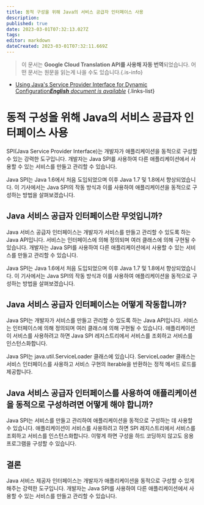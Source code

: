 ```yaml
---
title: 동적 구성을 위해 Java의 서비스 공급자 인터페이스 사용
description: 
published: true
date: 2023-03-01T07:32:13.027Z
tags: 
editor: markdown
dateCreated: 2023-03-01T07:32:11.669Z
---
```


> 이 문서는 **Google Cloud Translation API를 사용해 자동 번역**되었습니다.
어떤 문서는 원문을 읽는게 나을 수도 있습니다.{.is-info}



- [Using Java's Service Provider Interface for Dynamic Configuration***English** document is available*](/en/Knowledge-base/Java/using-java-s-service-provider-interface-for-dynamic-configuration)
{.links-list}


# 동적 구성을 위해 Java의 서비스 공급자 인터페이스 사용

SPI(Java Service Provider Interface)는 개발자가 애플리케이션을 동적으로 구성할 수 있는 강력한 도구입니다. 개발자는 Java SPI를 사용하여 다른 애플리케이션에서 사용할 수 있는 서비스를 만들고 관리할 수 있습니다.

Java SPI는 Java 1.6에서 처음 도입되었으며 이후 Java 1.7 및 1.8에서 향상되었습니다. 이 기사에서는 Java SPI의 작동 방식과 이를 사용하여 애플리케이션을 동적으로 구성하는 방법을 살펴보겠습니다.

## Java 서비스 공급자 인터페이스란 무엇입니까?

Java 서비스 공급자 인터페이스는 개발자가 서비스를 만들고 관리할 수 있도록 하는 Java API입니다. 서비스는 인터페이스에 의해 정의되며 여러 클래스에 의해 구현될 수 있습니다. 개발자는 Java SPI를 사용하여 다른 애플리케이션에서 사용할 수 있는 서비스를 만들고 관리할 수 있습니다.

Java SPI는 Java 1.6에서 처음 도입되었으며 이후 Java 1.7 및 1.8에서 향상되었습니다. 이 기사에서는 Java SPI의 작동 방식과 이를 사용하여 애플리케이션을 동적으로 구성하는 방법을 살펴보겠습니다.

## Java 서비스 공급자 인터페이스는 어떻게 작동합니까?

Java SPI는 개발자가 서비스를 만들고 관리할 수 있도록 하는 Java API입니다. 서비스는 인터페이스에 의해 정의되며 여러 클래스에 의해 구현될 수 있습니다. 애플리케이션이 서비스를 사용하려고 하면 Java SPI 레지스트리에서 서비스를 조회하고 서비스를 인스턴스화합니다.

Java SPI는 java.util.ServiceLoader 클래스에 있습니다. ServiceLoader 클래스는 서비스 인터페이스를 사용하고 서비스 구현의 Iterable을 반환하는 정적 메서드 로드를 제공합니다.

## Java 서비스 공급자 인터페이스를 사용하여 애플리케이션을 동적으로 구성하려면 어떻게 해야 합니까?

Java SPI는 서비스를 만들고 관리하여 애플리케이션을 동적으로 구성하는 데 사용할 수 있습니다. 애플리케이션이 서비스를 사용하려고 하면 SPI 레지스트리에서 서비스를 조회하고 서비스를 인스턴스화합니다. 이렇게 하면 구성을 하드 코딩하지 않고도 응용 프로그램을 구성할 수 있습니다.

## 결론

Java 서비스 제공자 인터페이스는 개발자가 애플리케이션을 동적으로 구성할 수 있게 해주는 강력한 도구입니다. 개발자는 Java SPI를 사용하여 다른 애플리케이션에서 사용할 수 있는 서비스를 만들고 관리할 수 있습니다.